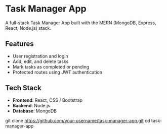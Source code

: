 # Task Manager App

A full-stack Task Manager App built with the MERN (MongoDB, Express, React, Node.js) stack.


## Features

- User registration and login
-  Add, edit, and delete tasks
- Mark tasks as completed or pending
-  Protected routes using JWT authentication


## Tech Stack

- **Frontend**: React, CSS / Bootstrap 
- **Backend**: Node.js
- **Database**: MongoDB 



git clone https://github.com/your-username/task-manager-app.git
cd task-manager-app
